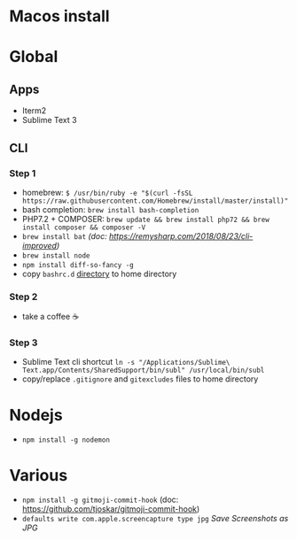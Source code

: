 # Macos install

# Global

## Apps
- Iterm2
- Sublime Text 3

## CLI
### Step 1
- homebrew: `$ /usr/bin/ruby -e "$(curl -fsSL https://raw.githubusercontent.com/Homebrew/install/master/install)"
`
- bash completion: `brew install bash-completion`
- PHP7.2 + COMPOSER: `brew update && brew install php72 && brew install composer && composer -V`
- `brew install bat` _(doc: https://remysharp.com/2018/08/23/cli-improved)_
- `brew install node`
- `npm install diff-so-fancy -g`
- copy `bashrc.d` [directory](https://github.com/romainnorberg/memo/tree/master/macos/home/bashrc.d) to home directory

### Step 2
- take a coffee :coffee:

### Step 3
- Sublime Text cli shortcut `ln -s "/Applications/Sublime\ Text.app/Contents/SharedSupport/bin/subl" /usr/local/bin/subl`
- copy/replace `.gitignore` and `gitexcludes` files to home directory

# Nodejs
- `npm install -g nodemon`

# Various
- `npm install -g gitmoji-commit-hook` (doc: https://github.com/tjoskar/gitmoji-commit-hook)
- `defaults write com.apple.screencapture type jpg` _Save Screenshots as JPG_


